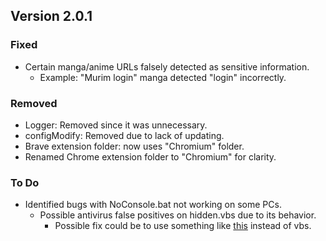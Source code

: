 ## Version 2.0.1

### Fixed
- Certain manga/anime URLs falsely detected as sensitive information.
  - Example: "Murim login" manga detected "login" incorrectly.

### Removed
- Logger: Removed since it was unnecessary.
- configModify: Removed due to lack of updating.
- Brave extension folder: now uses "Chromium" folder.
- Renamed Chrome extension folder to "Chromium" for clarity.

### To Do
- Identified bugs with NoConsole.bat not working on some PCs.
  - Possible antivirus false positives on hidden.vbs due to its behavior.
    - Possible fix could be to use something like [this](https://github.com/s-h-a-d-o-w/create-nodew-exe/tree/master) instead of vbs.
